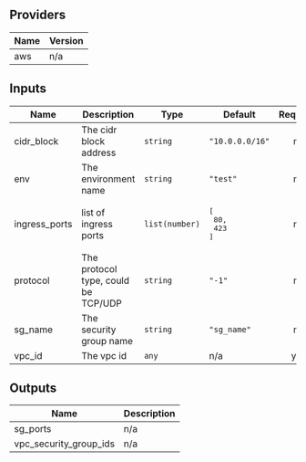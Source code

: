 ## Providers

| Name | Version |
|------|---------|
| aws | n/a |

## Inputs

| Name | Description | Type | Default | Required |
|------|-------------|------|---------|:-----:|
| cidr\_block | The cidr block address | `string` | `"10.0.0.0/16"` | no |
| env | The environment name | `string` | `"test"` | no |
| ingress\_ports | list of ingress ports | `list(number)` | <pre>[<br>  80,<br>  423<br>]</pre> | no |
| protocol | The protocol type, could be TCP/UDP | `string` | `"-1"` | no |
| sg\_name | The security group name | `string` | `"sg_name"` | no |
| vpc\_id | The vpc id | `any` | n/a | yes |

## Outputs

| Name | Description |
|------|-------------|
| sg\_ports | n/a |
| vpc\_security\_group\_ids | n/a |
